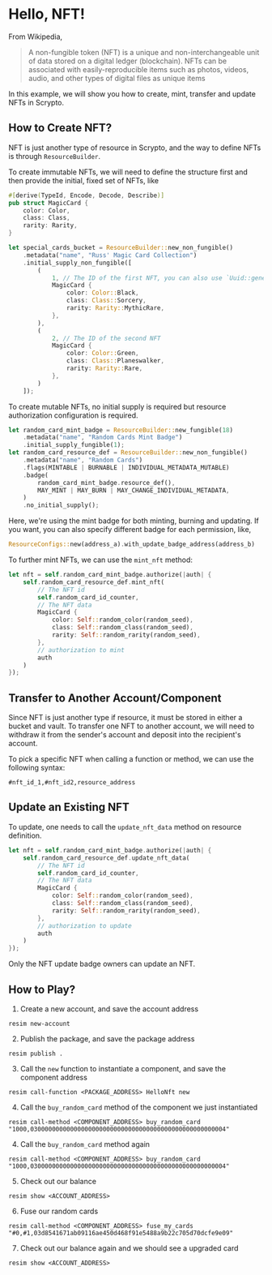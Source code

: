# Hello, NFT!

From Wikipedia,

> A non-fungible token (NFT) is a unique and non-interchangeable unit of data stored on a digital ledger (blockchain). NFTs can be associated with easily-reproducible items such as photos, videos, audio, and other types of digital files as unique items

In this example, we will show you how to create, mint, transfer and update NFTs in Scrypto.

## How to Create NFT?

NFT is just another type of resource in Scrypto, and the way to define NFTs is through `ResourceBuilder`.

To create immutable NFTs, we will need to define the structure first and then provide the initial, fixed set of NFTs, like
```rust
#[derive(TypeId, Encode, Decode, Describe)]
pub struct MagicCard {
    color: Color,
    class: Class,
    rarity: Rarity,
}

let special_cards_bucket = ResourceBuilder::new_non_fungible()
    .metadata("name", "Russ' Magic Card Collection")
    .initial_supply_non_fungible([
        (
            1, // The ID of the first NFT, you can also use `Uuid::generate()` to create a random ID
            MagicCard {
                color: Color::Black,
                class: Class::Sorcery,
                rarity: Rarity::MythicRare,
            },
        ),
        (
            2, // The ID of the second NFT
            MagicCard {
                color: Color::Green,
                class: Class::Planeswalker,
                rarity: Rarity::Rare,
            },
        )
    ]);
```

To create mutable NFTs, no initial supply is required but resource authorization configuration is required.

```rust
let random_card_mint_badge = ResourceBuilder::new_fungible(18)
    .metadata("name", "Random Cards Mint Badge")
    .initial_supply_fungible(1);
let random_card_resource_def = ResourceBuilder::new_non_fungible()
    .metadata("name", "Random Cards")
    .flags(MINTABLE | BURNABLE | INDIVIDUAL_METADATA_MUTABLE)
    .badge(
        random_card_mint_badge.resource_def(),
        MAY_MINT | MAY_BURN | MAY_CHANGE_INDIVIDUAL_METADATA,
    )
    .no_initial_supply();
```

Here, we're using the mint badge for both minting, burning and updating. If you want, you can also specify different badge for each permission, like,

```rust
ResourceConfigs::new(address_a).with_update_badge_address(address_b)
```

To further mint NFTs, we can use the `mint_nft` method:
```rust
let nft = self.random_card_mint_badge.authorize(|auth| {
    self.random_card_resource_def.mint_nft(
        // The NFT id
        self.random_card_id_counter,
        // The NFT data
        MagicCard { 
            color: Self::random_color(random_seed),
            class: Self::random_class(random_seed),
            rarity: Self::random_rarity(random_seed),
        },
        // authorization to mint
        auth
    )
});
```

## Transfer to Another Account/Component

Since NFT is just another type if resource, it must be stored in either a bucket and vault. To transfer one NFT to another account, we will need to withdraw it from the sender's account and deposit into the recipient's account.

To pick a specific NFT when calling a function or method, we can use the following syntax:

```
#nft_id_1,#nft_id2,resource_address
```

## Update an Existing NFT


To update, one needs to call the `update_nft_data` method on resource definition.

```rust
let nft = self.random_card_mint_badge.authorize(|auth| {
    self.random_card_resource_def.update_nft_data(
        // The NFT id
        self.random_card_id_counter,
        // The NFT data
        MagicCard { 
            color: Self::random_color(random_seed),
            class: Self::random_class(random_seed),
            rarity: Self::random_rarity(random_seed),
        },
        // authorization to update
        auth
    )
});
```

Only the NFT update badge owners can update an NFT. 

## How to Play?

1. Create a new account, and save the account address
```
resim new-account
```
2. Publish the package, and save the package address
```
resim publish .
```
3. Call the `new` function to instantiate a component, and save the component address
```
resim call-function <PACKAGE_ADDRESS> HelloNft new
```
4. Call the `buy_random_card` method of the component we just instantiated
```
resim call-method <COMPONENT_ADDRESS> buy_random_card "1000,030000000000000000000000000000000000000000000000000004"
```
4. Call the `buy_random_card` method again
```
resim call-method <COMPONENT_ADDRESS> buy_random_card "1000,030000000000000000000000000000000000000000000000000004"
```
5. Check out our balance
```
resim show <ACCOUNT_ADDRESS>
```
6. Fuse our random cards
```
resim call-method <COMPONENT_ADDRESS> fuse_my_cards "#0,#1,03d8541671ab09116ae450d468f91e5488a9b22c705d70dcfe9e09"
```
7. Check out our balance again and we should see a upgraded card
```
resim show <ACCOUNT_ADDRESS>
```